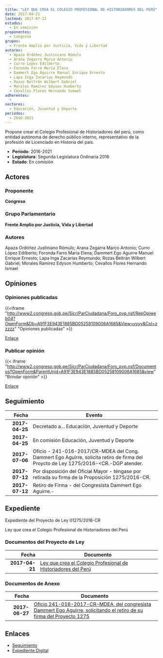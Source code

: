```yaml
---
title: "LEY QUE CREA EL COLEGIO PROFESIONAL DE HISTORIADORES DEL PERÚ"
date: 2017-04-21
lastmod: 2017-07-12
estados: 
  - En comisión
proponentes: 
  - Congreso
grupos: 
  - Frente Amplio por Justicia, Vida y Libertad
autores: 
  - Apaza Ordóñez Justiniano Rómulo
  - Arana Zegarra Marco Antonio
  - Curro López Edilberto
  - Foronda Farro María Elena
  - Dammert Ego Aguirre Manuel Enrique Ernesto
  - Lapa Inga Zacarías Reymundo
  - Rozas Beltrán Wilbert Gabriel
  - Morales Ramírez Edyson Humberto
  - Cevallos Flores Hernando Ismael
adherentes: 
  - 
sectores: 
  - Educación, Juventud y Deporte
periodos: 
  - 2016-2021
---
```


Propone crear el Colegio Profesional de Historiadores del perú, como entidad autónoma de derecho público interno, representativo de la profesión de Licenciado en Historia del país.

- **Periodo**: 2016-2021
- **Legislatura**: Segunda Legislatura Ordinaria 2016
- **Estado**: En comisión

## Actores

### Proponente

**Congreso**

### Grupo Parlamentario

**Frente Amplio por Justicia, Vida y Libertad**

### Autores

Apaza Ordóñez Justiniano Rómulo; Arana Zegarra Marco Antonio; Curro López Edilberto; Foronda Farro María Elena; Dammert Ego Aguirre Manuel Enrique Ernesto; Lapa Inga Zacarías Reymundo; Rozas Beltrán Wilbert Gabriel; Morales Ramírez Edyson Humberto; Cevallos Flores Hernando Ismael


## Opiniones

### Opiniones publicadas

{{<iframe "http://www2.congreso.gob.pe/Sicr/ParCiudadana/Foro_pvp.nsf/RepOpiweb04?OpenForm&Db=A91F3E943E1885BD05258109006A1685&View=yyyy&Col=zzzzz" "Opiniones publicadas" >}}

[Enlace](http://www2.congreso.gob.pe/Sicr/ParCiudadana/Foro_pvp.nsf/RepOpiweb04?OpenForm&Db=A91F3E943E1885BD05258109006A1685&View=yyyy&Col=zzzzz)
### Publicar opinión

{{< iframe "http://www2.congreso.gob.pe/Sicr/ParCiudadana/Foro_pvp.nsf/Documentos?OpenForm&ParentUnid=A91F3E943E1885BD05258109006A1685&view" "Brindar opinión" >}}

[Enlace](http://www2.congreso.gob.pe/Sicr/ParCiudadana/Foro_pvp.nsf/Documentos?OpenForm&ParentUnid=A91F3E943E1885BD05258109006A1685&view)

## Seguimiento

| Fecha | Evento |
|------:|--------|
| **2017-04-25** | Decretado a... Educación, Juventud y Deporte|
| **2017-04-25** | En comisión Educación, Juventud y Deporte|
| **2017-07-06** | Oficio - 241-016-2017/CR-MDEA del Cong. Dammert Ego Aguirre, solicita retiro de firma del Proycto de Ley 1275/2016-<CR.-DGP atender.|
| **2017-07-12** | Por disposición del Oficial Mayor - téngase por retirada su firma de la Proposición 1275/2016-CR.|
| **2017-07-12** | Retiro de Firma - del Congresista Dammert Ego Aguirre.-|


## Expediente

Expediente del Proyecto de Ley 01275/2016-CR

Ley que crea el Colegio Profesional de Historiadores del Perú


### Documentos del Proyecto de Ley

| Fecha | Documento |
|------:|--------|
| **2017-04-21** | [Ley que crea el Colegio Profesional de Historiadores del Perú](http://www.leyes.congreso.gob.pe/Documentos/2016_2021/Proyectos_de_Ley_y_de_Resoluciones_Legislativas/PL0127520170421.D.pdf) |

### Documentos de Anexo

| Fecha | Documento |
|------:|--------|
| **2017-06-27** | [Oficio 241-016-2017-CR-MDEA, del congresista Dammert Ego Aguirre, solicitando el retiro de su firma del Proyecto 1275](http://www.leyes.congreso.gob.pe/Documentos/2016_2021/Retiro_de_Firmas/Proyectos/OFICIO-241-016-2017-CR-MDEA.PDF) |

## Enlaces 

- [Seguimiento](http://www2.congreso.gob.pe/Sicr/TraDocEstProc/CLProLey2016.nsf/f7fff46988ca05b1052578e100829cc7/c64b410217f20d610525810900603d13?OpenDocument)
- [Expediente Digital](http://www2.congreso.gob.pehttp://www2.congreso.gob.pe/Sicr/TraDocEstProc/CLProLey2016.nsf/f7fff46988ca05b1052578e100829cc7/c64b410217f20d610525810900603d13?OpenDocument&Click=05257FB7005EB655.eb71d0cf91d8294e05256cdf006b5706/$Body/0.1C6C)
